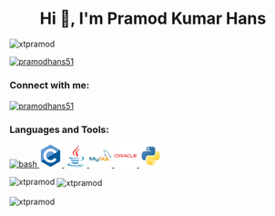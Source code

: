 <h1 align="center">Hi 👋, I'm Pramod Kumar Hans</h1>
<p align="left"> <img src="https://komarev.com/ghpvc/?username=xtpramod&label=Profile%20views&color=0e75b6&style=flat" alt="xtpramod" /> </p>

<p align="left"> <a href="https://twitter.com/pramodhans51" target="blank"><img src="https://img.shields.io/twitter/follow/pramodhans51?logo=twitter&style=for-the-badge" alt="pramodhans51" /></a> </p>

<h3 align="left">Connect with me:</h3>
<p align="left">
<a href="https://twitter.com/pramodhans51" target="blank"><img align="center" src="https://raw.githubusercontent.com/rahuldkjain/github-profile-readme-generator/master/src/images/icons/Social/twitter.svg" alt="pramodhans51" height="30" width="40" /></a>
</p>

<h3 align="left">Languages and Tools:</h3>
<p align="left"> <a href="https://www.gnu.org/software/bash/" target="_blank" rel="noreferrer"> <img src="https://www.vectorlogo.zone/logos/gnu_bash/gnu_bash-icon.svg" alt="bash" width="40" height="40"/> </a> <a href="https://www.cprogramming.com/" target="_blank" rel="noreferrer"> <img src="https://raw.githubusercontent.com/devicons/devicon/master/icons/c/c-original.svg" alt="c" width="40" height="40"/> </a> <a href="https://www.java.com" target="_blank" rel="noreferrer"> <img src="https://raw.githubusercontent.com/devicons/devicon/master/icons/java/java-original.svg" alt="java" width="40" height="40"/> </a> <a href="https://www.mysql.com/" target="_blank" rel="noreferrer"> <img src="https://raw.githubusercontent.com/devicons/devicon/master/icons/mysql/mysql-original-wordmark.svg" alt="mysql" width="40" height="40"/> </a> <a href="https://www.oracle.com/" target="_blank" rel="noreferrer"> <img src="https://raw.githubusercontent.com/devicons/devicon/master/icons/oracle/oracle-original.svg" alt="oracle" width="40" height="40"/> </a> <a href="https://www.python.org" target="_blank" rel="noreferrer"> <img src="https://raw.githubusercontent.com/devicons/devicon/master/icons/python/python-original.svg" alt="python" width="40" height="40"/> </a> </p>

<p><img align="left" src="https://github-readme-stats.vercel.app/api/top-langs?username=xtpramod&show_icons=true&locale=en&layout=compact" alt="xtpramod" /></p>

<p>&nbsp;<img align="center" src="https://github-readme-stats.vercel.app/api?username=xtpramod&show_icons=true&locale=en" alt="xtpramod" /></p>

<p><img align="center" src="https://github-readme-streak-stats.herokuapp.com/?user=xtpramod&" alt="xtpramod" /></p>

